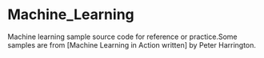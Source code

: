 # Machine_Learning
 Machine learning sample source code for reference or practice.Some samples are from [Machine Learning in Action written] by Peter Harrington. 
